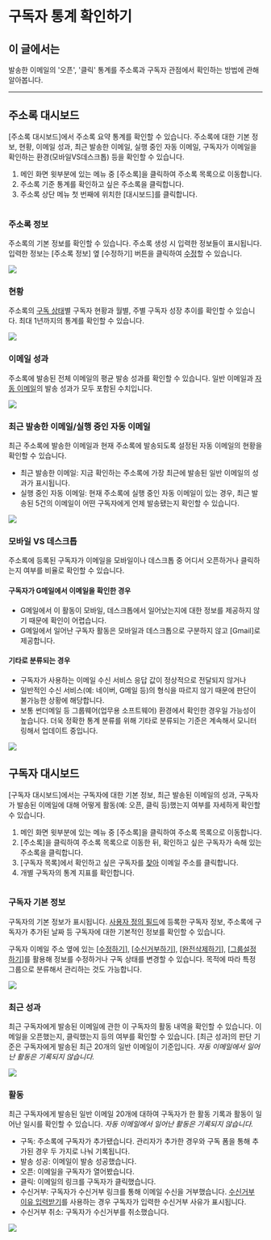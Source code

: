 # 구독자 통계 확인하기

## 이 글에서는

발송한 이메일의 '오픈', '클릭' 통계를 주소록과 구독자 관점에서 확인하는 방법에 관해 알아봅니다.

***

## 주소록 대시보드 <a href="#h_8aa5025bb7" id="h_8aa5025bb7"></a>

\[주소록 대시보드]에서 주소록 요약 통계를 확인할 수 있습니다. 주소록에 대한 기본 정보, 현황, 이메일 성과, 최근 발송한 이메일, 실행 중인 자동 이메일, 구독자가 이메일을 확인하는 환경(모바일VS데스크톱) 등을 확인할 수 있습니다.&#x20;

1. 메인 화면 윗부분에 있는 메뉴 중 \[주소록]을 클릭하여 주소록 목록으로 이동합니다.
2. 주소록 기준 통계를 확인하고 싶은 주소록을 클릭합니다.
3. 주소록 상단 메뉴 첫 번째에 위치한 \[대시보드]를 클릭합니다.&#x20;

<figure><img src="../../.gitbook/assets/1 (5).gif" alt=""><figcaption></figcaption></figure>

### 주소록 정보 <a href="#h_9672f5d7b9" id="h_9672f5d7b9"></a>

주소록의 기본 정보를 확인할 수 있습니다. 주소록 생성 시 입력한 정보들이 표시됩니다. 입력한 정보는 \[주소록 정보] 옆 \[수정하기] 버튼을 클릭하여 [수정](../creating-and-managing/modify-copy-delete.md#h_01gf88jfx86w5ewkkk27bdp48j-1)할 수 있습니다.

![](<../../.gitbook/assets/2 (11).png>)

### 현황 <a href="#h_01gfn943dhrderb58t43hrg4g4" id="h_01gfn943dhrderb58t43hrg4g4"></a>

주소록의 [구독 상태](https://help.stibee.com/hc/ko/articles/5013280388623)별 구독자 현황과 월별, 주별 구독자 성장 추이를 확인할 수 있습니다. 최대 1년까지의 통계를 확인할 수 있습니다.

![](<../../.gitbook/assets/3 (12).png>)

### 이메일 성과 <a href="#h_01gfn949fk5e021kkn9he5149s" id="h_01gfn949fk5e021kkn9he5149s"></a>

주소록에 발송된 전체 이메일의 평균 발송 성과를 확인할 수 있습니다. 일반 이메일과 [자동 이메일](https://help.stibee.com/hc/ko/articles/4756530166031)의 발송 성과가 모두 포함된 수치입니다.&#x20;

![](<../../.gitbook/assets/4 (11).png>)

### 최근 발송한 이메일/실행 중인 자동 이메일 <a href="#h_01gfn94ft38awk54q40nancft1" id="h_01gfn94ft38awk54q40nancft1"></a>

최근 주소록에 발송한 이메일과 현재 주소록에 발송되도록 설정된 자동 이메일의 현황을 확인할 수 있습니다.

* 최근 발송한 이메일: 지금 확인하는 주소록에 가장 최근에 발송된 일반 이메일의 성과가 표시됩니다.
* 실행 중인 자동 이메일: 현재 주소록에 실행 중인 자동 이메일이 있는 경우, 최근 발송된 5건의 이메일이 어떤 구독자에게 언제 발송됐는지 확인할 수 있습니다.

![](<../../.gitbook/assets/5 (9).png>)



### 모바일 VS 데스크톱 <a href="#h_01gfn94mjnwfe69h733rfb4841" id="h_01gfn94mjnwfe69h733rfb4841"></a>

주소록에 등록된 구독자가 이메일을 모바일이나 데스크톱 중 어디서 오픈하거나 클릭하는지 여부를 비율로 확인할 수 있습니다.

#### 구독자가 G메일에서 이메일을 확인한 경우

* G메일에서 이 활동이 모바일, 데스크톱에서 일어났는지에 대한 정보를 제공하지 않기 때문에 확인이 어렵습니다.
* G메일에서 일어난 구독자 활동은 모바일과 데스크톱으로 구분하지 않고 \[Gmail]로 제공합니다.

#### 기타로 분류되는 경우

* 구독자가 사용하는 이메일 수신 서비스 응답 값이 정상적으로 전달되지 않거나
* 일반적인 수신 서비스(예: 네이버, G메일 등)의 형식을 따르지 않기 때문에 판단이 불가능한 상황에 해당합니다.
* 보통 썬더메일 등 그룹웨어(업무용 소프트웨어) 환경에서 확인한 경우일 가능성이 높습니다. 더욱 정확한 통계 분류를 위해 기타로 분류되는 기준은 계속해서 모니터링해서 업데이트 중입니다.

![](<../../.gitbook/assets/6 (8).png>)

## 구독자 대시보드

\[구독자 대시보드]에서는 구독자에 대한 기본 정보, 최근 발송된 이메일의 성과, 구독자가 발송된 이메일에 대해 어떻게 활동(예: 오픈, 클릭 등)했는지 여부를 자세하게 확인할 수 있습니다.

1. 메인 화면 윗부분에 있는 메뉴 중 \[주소록]을 클릭하여 주소록 목록으로 이동합니다.
2. &#x20;\[주소록]을 클릭하여 주소록 목록으로 이동한 뒤, 확인하고 싶은 구독자가 속해 있는 주소록을 클릭합니다.
3. \[구독자 목록]에서 확인하고 싶은 구독자를 [찾아](../adding-managing-subscriber/search-subscriber.md) 이메일 주소를 클릭합니다.
4. 개별 구독자의 통계 지표를 확인합니다.

<figure><img src="../../.gitbook/assets/7 (3).gif" alt=""><figcaption></figcaption></figure>

### 구독자 기본 정보 <a href="#h_01gg4ngjat0arwdq2n3z2kgzgy" id="h_01gg4ngjat0arwdq2n3z2kgzgy"></a>

구독자의 기본 정보가 표시됩니다. [사용자 정의 필드](../adding-managing-subscriber/understanding-subscriber-info.md)에 등록한 구독자 정보, 주소록에 구독자가 추가된 날짜 등 구독자에 대한 기본적인 정보를 확인할 수 있습니다.&#x20;

구독자 이메일 주소 옆에 있는 \[[수정하기](../creating-and-managing/modify-copy-delete.md)], \[[수신거부하기](../adding-managing-subscriber/manage-unsubscribe.md#h_744c2fd03e)], \[[완전삭제하기](../adding-managing-subscriber/modify-subscriber-info.md#h_01gfaz23xcpzghh2cbps07sm97)], \[[그룹설정하기](../classify-subscribers/how-to-use-groups.md)]를 활용해 정보를 수정하거나 구독 상태를 변경할 수 있습니다. 목적에 따라 특정 그룹으로 분류해서 관리하는 것도 가능합니다.

![](<../../.gitbook/assets/8 (9).png>)



### 최근 성과 <a href="#h_01gg4ngr6547m9nxaw8mnm9sxj" id="h_01gg4ngr6547m9nxaw8mnm9sxj"></a>

최근 구독자에게 발송된 이메일에 관한 이 구독자의 활동 내역을 확인할 수 있습니다. 이메일을 오픈했는지, 클릭했는지 등의 여부를 확인할 수 있습니다. \[최근 성과]의 판단 기준은 구독자에게 발송된 최근 20개의 일반 이메일이 기준입니다. _자동 이메일에서 일어난 활동은 기록되지 않습니다._

![](<../../.gitbook/assets/9 (9).png>)

### 활동 <a href="#h_01gg4ngxdstbkw1fwp65gnf2xw" id="h_01gg4ngxdstbkw1fwp65gnf2xw"></a>

최근 구독자에게 발송된 일반 이메일 20개에 대하여 구독자가 한 활동 기록과 활동이 일어난 일시를 확인할 수 있습니다. _자동 이메일에서 일어난 활동은 기록되지 않습니다._

* 구독: 주소록에 구독자가 추가됐습니다. 관리자가 추가한 경우와 구독 폼을 통해 추가된 경우 두 가지로 나눠 기록됩니다.
* 발송 성공: 이메일이 발송 성공했습니다.
* 오픈: 이메일을 구독자가 열어봤습니다.
* 클릭: 이메일의 링크를 구독자가 클릭했습니다.
* 수신거부: 구독자가 수신거부 링크를 통해 이메일 수신을 거부했습니다. [수신거부 이유 입력받기](../adding-managing-subscriber/manage-unsubscribe.md#h_50529e632a)를 사용하는 경우 구독자가 입력한 수신거부 사유가 표시됩니다.
* 수신거부 취소: 구독자가 수신거부를 취소했습니다.&#x20;

![](<../../.gitbook/assets/10 (5).png>)
